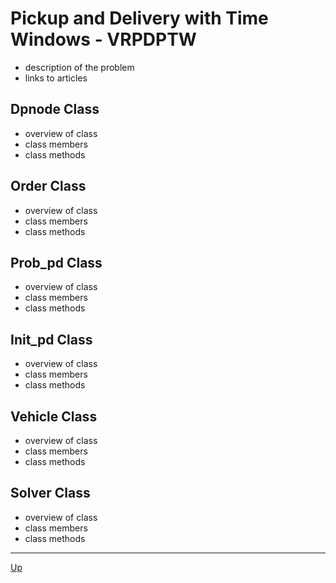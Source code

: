 # Pickup and Delivery with Time Windows - VRPDPTW

* description of the problem
* links to articles

## Dpnode Class

* overview of class
* class members
* class methods

## Order Class

* overview of class
* class members
* class methods

## Prob_pd Class

* overview of class
* class members
* class methods

## Init_pd Class

* overview of class
* class members
* class methods

## Vehicle Class

* overview of class
* class members
* class methods

## Solver Class

* overview of class
* class members
* class methods

---

[Up](./README.md)
